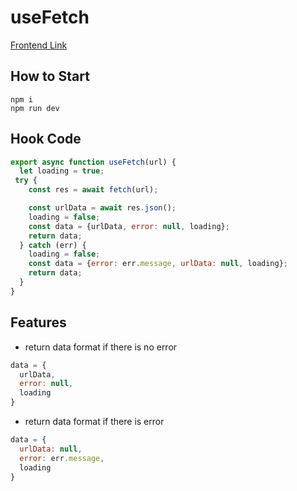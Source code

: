 # useFetch
[Frontend Link](https://sparkling-dodol-08bc93.netlify.app/)

## How to Start
```
npm i 
npm run dev
```
## Hook Code

```js
export async function useFetch(url) {
  let loading = true;
 try {
    const res = await fetch(url);

    const urlData = await res.json();
    loading = false;
    const data = {urlData, error: null, loading};
    return data;
  } catch (err) {
    loading = false;
    const data = {error: err.message, urlData: null, loading};
    return data;
  }
}
```
## Features
- return data format if there is no error
```js
data = {
  urlData,
  error: null,
  loading
}
```
- return data format if there is error
```js
data = {
  urlData: null,
  error: err.message,
  loading
}
```